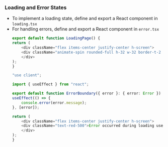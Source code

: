 ### Loading and Error States
- To implement a loading state, define and export a React component in `loading.tsx`
- For handling errors, define and export a React component in `error.tsx`
    ```typescript
    export default function LoadingPage() {
    return (
        <div className="flex items-center justify-center h-screen">
        <div className="animate-spin rounded-full h-32 w-32 border-t-2 border-b-2 border-gray"></div>
        </div>
    );
    }
    ```
    ```typescript
    "use client";

    import { useEffect } from "react";

    export default function ErrorBoundary({ error }: { error: Error }) {
    useEffect(() => {
        console.error(error.message);
    }, [error]);

    return (
        <div className="flex items-center justify-center h-screen">
        <div className="text-red-500">Error occurred during loading users</div>
        </div>
    );
    }

    ```